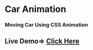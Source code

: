 # Car Animation
### Moving Car Using CSS Animation
## Live Demo=> <a href="https://sannidhya-kushwaha.github.io/Car_Animation/">Click Here</a>
